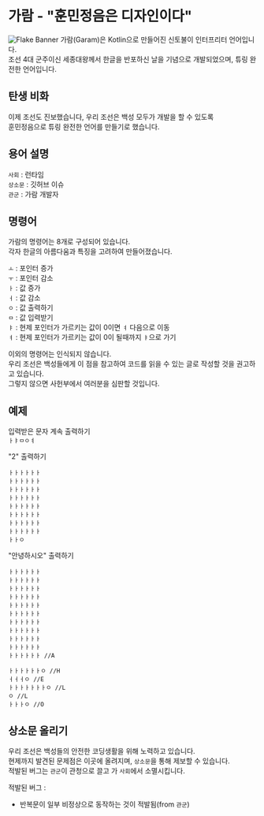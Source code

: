 ﻿가람 - "훈민정음은 디자인이다"
=============
![Flake Banner](https://i.imgur.com/nJPjGjD.png)
가람(Garam)은 Kotlin으로 만들어진 신토불이 인터프리터 언어입니다.   
조선 4대 군주이신 세종대왕께서 한글을 반포하신 날을 기념으로 개발되었으며, 튜링 완전한 언어입니다.   

탄생 비화
-------------
이제 조선도 진보했습니다, 우리 조선은 백성 모두가 개발을 할 수 있도록   
훈민정음으로 튜링 완전한 언어를 만들기로 했습니다.   

용어 설명
-------------
```사회``` : 런타임   
```상소문``` : 깃허브 이슈  
```관군``` : 가람 개발자    

명령어
-------------
가람의 명령어는 8개로 구성되어 있습니다.   
각자 한글의 아름다움과 특징을 고려하여 만들어졌습니다.   
   
```ㅗ``` : 포인터 증가   
```ㅜ``` : 포인터 감소   
```ㅏ``` : 값 증가   
```ㅓ``` : 값 감소   
```ㅇ``` : 값 출력하기   
```ㅁ``` : 값 입력받기   
```ㅑ``` : 현제 포인터가 가르키는 값이 0이면 ```ㅕ``` 다음으로 이동   
```ㅕ``` : 현제 포인터가 가르키는 값이 0이 될때까지 ```ㅑ```으로 가기   

이외의 명령어는 인식되지 않습니다.   
우리 조선은 백성들에게 이 점을 참고하여 코드를 읽을 수 있는 글로 작성할 것을 권고하고 있습니다.   
그렇지 않으면 사헌부에서 여러분을 심판할 것입니다.   

예제
-------------
입력받은 문자 계속 출력하기   
```ㅏㅑㅁㅇㅕ```
   
"2" 출력하기   
```
ㅏㅏㅏㅏㅏㅏ
ㅏㅏㅏㅏㅏㅏ
ㅏㅏㅏㅏㅏㅏ
ㅏㅏㅏㅏㅏㅏ
ㅏㅏㅏㅏㅏㅏ
ㅏㅏㅏㅏㅏㅏ
ㅏㅏㅏㅏㅏㅏ
ㅏㅏㅏㅏㅏㅏ
ㅏㅏㅇ
```
   
"안녕하시오" 출력하기   
```
ㅏㅏㅏㅏㅏㅏ
ㅏㅏㅏㅏㅏㅏ
ㅏㅏㅏㅏㅏㅏ
ㅏㅏㅏㅏㅏㅏ
ㅏㅏㅏㅏㅏㅏ
ㅏㅏㅏㅏㅏㅏ
ㅏㅏㅏㅏㅏㅏ
ㅏㅏㅏㅏㅏㅏ
ㅏㅏㅏㅏㅏㅏ
ㅏㅏㅏㅏㅏㅏ
ㅏㅏㅏㅏㅏㅏ //A

ㅏㅏㅏㅏㅏㅏㅇ //H
ㅓㅓㅓㅇ //E
ㅏㅏㅏㅏㅏㅏㅏㅇ //L
ㅇ //L
ㅏㅏㅏㅇ //O
```

상소문 올리기
-------------
우리 조선은 백성들의 안전한 코딩생활을 위해 노력하고 있습니다.   
현제까지 발견된 문제점은 이곳에 올려지며, ```상소문```을 통해 제보할 수 있습니다.   
적발된 버그는 ```관군```이 관청으로 끌고 가 ```사회```에서 소멸시킵니다.
   
적발된 버그 :
 * 반복문이 일부 비정상으로 동작하는 것이 적발됨(from ```관군```)